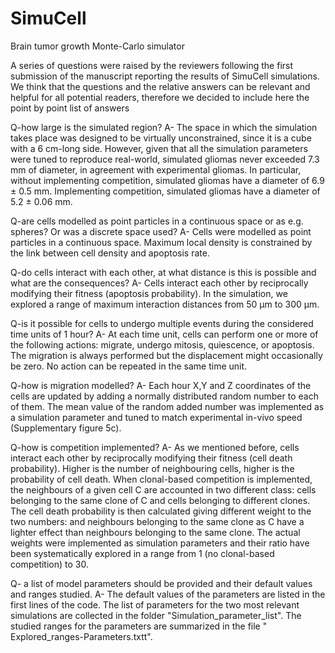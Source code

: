 # SimuCell
Brain tumor growth Monte-Carlo simulator


A series of questions were raised by the reviewers following the first submission of the manuscript reporting the results of SimuCell simulations. We think that the questions and the relative answers can be relevant and helpful for all potential readers, therefore we decided to include here the point by point list of answers 

Q-how large is the simulated region?
A- The space in which the simulation takes place was designed to be virtually unconstrained, since it is a cube with a 6 cm-long side. However, given that all the simulation parameters were tuned to reproduce real-world, simulated gliomas never exceeded 7.3 mm of diameter, in agreement with experimental gliomas. In particular, without implementing competition, simulated gliomas have a diameter of 6.9 ± 0.5 mm. Implementing competition, simulated gliomas have a diameter of 5.2 ± 0.06 mm.

Q-are cells modelled as point particles in a continuous space or as e.g. spheres? Or was a discrete space used?
A- Cells were modelled as point particles in a continuous space. Maximum local density is constrained by the link between cell density and apoptosis rate. 

Q-do cells interact with each other, at what distance is this is possible and what are the consequences?
A- Cells interact each other by reciprocally modifying their fitness (apoptosis probability). In the simulation, we explored a range of maximum interaction distances from 50 μm to 300 μm. 

Q-is it possible for cells to undergo multiple events during the considered time units of 1 hour?
A- At each time unit, cells can perform one or more of the following actions: migrate, undergo mitosis, quiescence, or apoptosis. The migration is always performed but the displacement might occasionally be zero. No action can be repeated in the same time unit. 
 
Q-how is migration modelled?
A- Each hour X,Y and Z coordinates of the cells are updated by adding a normally distributed random number to each of them. The mean value of the random added number was implemented as a simulation parameter and tuned to match experimental in-vivo speed (Supplementary figure 5c). 

Q-how is competition implemented?
A- As we mentioned before, cells interact each other by reciprocally modifying their fitness (cell death probability). Higher is the number of neighbouring cells, higher is the probability of cell death. When clonal-based competition is implemented, the neighbours of a given cell C are accounted in two different class: cells belonging to the same clone of C and cells belonging to different clones. The cell death probability is then calculated giving different weight to the two numbers: and neighbours belonging to the same clone as C have a lighter effect than neighbours belonging to the same clone. The actual weights were implemented as simulation parameters and their ratio have been systematically explored in a range from 1 (no clonal-based competition) to 30. 

Q- a list of model parameters should be provided and their default values and ranges studied.
A- The default values of the parameters are listed in the first lines of the code. The list of parameters for the two most relevant simulations are collected in the folder "Simulation_parameter_list". The studied ranges for the parameters are summarized in the file " Explored_ranges-Parameters.txtt".
